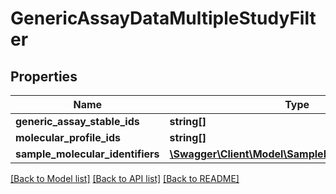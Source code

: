 # GenericAssayDataMultipleStudyFilter

## Properties
Name | Type | Description | Notes
------------ | ------------- | ------------- | -------------
**generic_assay_stable_ids** | **string[]** |  | [optional] 
**molecular_profile_ids** | **string[]** |  | [optional] 
**sample_molecular_identifiers** | [**\Swagger\Client\Model\SampleMolecularIdentifier[]**](SampleMolecularIdentifier.md) |  | [optional] 

[[Back to Model list]](../README.md#documentation-for-models) [[Back to API list]](../README.md#documentation-for-api-endpoints) [[Back to README]](../README.md)


